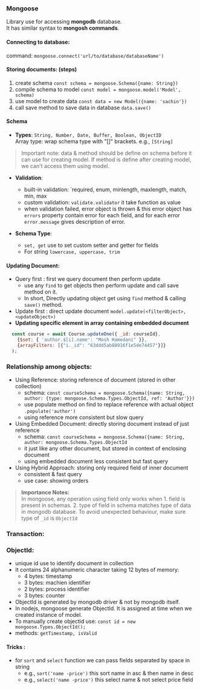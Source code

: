 ### Mongoose
Library use for accessing **mongodb** database.  
It has similar syntax to **mongosh commands**.

#### Connecting to database:
command: `mongoose.connect('url/to/database/databaseName')`

#### Storing documents: (steps)
1. create schema    `const schema = mongoose.Schema({name: String})`
2. compile schema to model    `const model = mongoose.model('Model', schema)`
3. use model to create data     `const data = new Model({name: 'sachin'})`
4. call save method to save data in database    `data.save()`

#### Schema 
-  **Types**: 
	`String, Number, Date, Buffer, Boolean, ObjectID`  
	Array type: wrap schema type with "[]" brackets. e.g., `[String]`
 
 >  Important note:  data & method should be define on schema before it can use for creating model. If method is define after creating model, we can't access them using model.

- **Validation**:
	- built-in validation: `required, enum, minlength, maxlength, match, min, max
	- custom validation: `validate.validator`  it take function as value
	- when validation failed, error object is thrown & this error object has `errors` property contain error for each field, and for each error `error.message` gives description of error.  
         
- **Schema Type**: 
	- `set, get` use to set custom setter and getter for fields
	- For string `lowercase, uppercase, trim`

	
#### Updating Document:
- Query first : first we query document then perform update  
	- use any `find` to get objects then perform update and call save method on it.
	- In short, Directly updating object get using `find` method & calling `save()` method.
- Update first : direct update document    `model.update(<filterObject>, <updateObject>)`
- **Updating specific element in array containing embedded document**
``` javascript
  const course = await Course.updateOne({ _id: courseId}, 
    {$set: { 'author.$[i].name': "Mosh Hamedani" }},
    {arrayFilters: [{"i._id": "63ddd5ab88916f1e5de74457"}]}
  );
```
	

### Relationship among objects:
- Using Reference: storing reference of document (stored in other collection)
	- schema:   `const courseSchema = mongoose.Schema({name: String, author: {type: mongoose.Schema.Types.ObjectId, ref: 'Author'}})`
	- use populate method on find to replace reference with actual object `.populate('author')` 
	- using reference more consistent but slow query
- Using Embedded Document: directly storing document instead of just reference
	- schema: `const courseSchema = mongoose.Schema({name: String, author: mongoose.Schema.Types.ObjectId`
	- it just like any other document, but stored in context of enclosing document
	- using embedded document less consistent but fast query
 - Using Hybrid Approach: storing only required field of inner document
	 - consistent & fast query
	 - use case: showing orders


> **Importance Notes:**  
>	In mongoose, any operation using field only works when 
> 		1. field is present in schemas.
		   2. type of field in schema matches type of data in mongodb database.
	  To avoid unexpected behaviour, make sure type of `_id` is `ObjectId`


### Transaction:



### ObjectId:
- unique id use to identify document in collection
- It contains 24 alphanumeric character taking 12 bytes of memory:
	- 4 bytes: timestamp
	- 3 bytes: machien identifier
	- 2 bytes: process identifier
	- 3 bytes: counter
 - ObjectId is generated by mongodb driver & not by mongodb itself.
 - In nodejs, mongoose generate ObjectId. It is assigned at time when we created instance of model. 
 - To manually create objectid use:   `const id = new mongoose.Types.ObjectId();`
 - methods:  `getTimestamp, isValid`


#### Tricks : 
- for `sort` and `select` function we can pass fields separated by space in string
   - e.g., `sort('name -price')` this sort name in asc & then name in desc
   - e.g., `select('name -price')` this select name & not select price field
	

